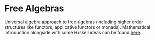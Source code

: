 # Free Algebras

Universal algebra approach to free algebras (including higher order structures
like functors, applicative functors or monads).  Mathematical introduction
alongside with some  Haskell ideas can be found
[here](https://marcinszamotulski.me/posts/free-monads.html).
